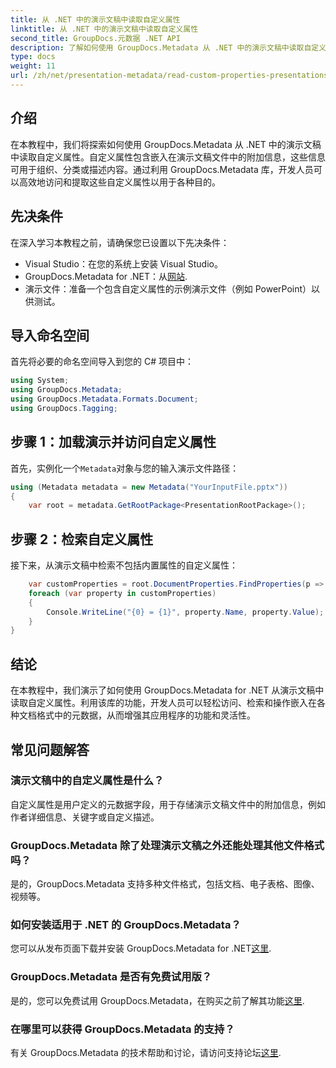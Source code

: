 ```yaml
---
title: 从 .NET 中的演示文稿中读取自定义属性
linktitle: 从 .NET 中的演示文稿中读取自定义属性
second_title: GroupDocs.元数据 .NET API
description: 了解如何使用 GroupDocs.Metadata 从 .NET 中的演示文稿中读取自定义属性。高效地访问和检索元数据。
type: docs
weight: 11
url: /zh/net/presentation-metadata/read-custom-properties-presentations/
---
```

## 介绍
在本教程中，我们将探索如何使用 GroupDocs.Metadata 从 .NET 中的演示文稿中读取自定义属性。自定义属性包含嵌入在演示文稿文件中的附加信息，这些信息可用于组织、分类或描述内容。通过利用 GroupDocs.Metadata 库，开发人员可以高效地访问和提取这些自定义属性以用于各种目的。
## 先决条件
在深入学习本教程之前，请确保您已设置以下先决条件：
- Visual Studio：在您的系统上安装 Visual Studio。
-  GroupDocs.Metadata for .NET：从[网站](https://releases.groupdocs.com/metadata/net/).
- 演示文件：准备一个包含自定义属性的示例演示文件（例如 PowerPoint）以供测试。

## 导入命名空间
首先将必要的命名空间导入到您的 C# 项目中：
```csharp
using System;
using GroupDocs.Metadata;
using GroupDocs.Metadata.Formats.Document;
using GroupDocs.Tagging;
```
## 步骤 1：加载演示并访问自定义属性
首先，实例化一个`Metadata`对象与您的输入演示文件路径：
```csharp
using (Metadata metadata = new Metadata("YourInputFile.pptx"))
{
    var root = metadata.GetRootPackage<PresentationRootPackage>();
```
## 步骤 2：检索自定义属性
接下来，从演示文稿中检索不包括内置属性的自定义属性：
```csharp
    var customProperties = root.DocumentProperties.FindProperties(p => !p.Tags.Contains(Tags.Document.BuiltIn));
    foreach (var property in customProperties)
    {
        Console.WriteLine("{0} = {1}", property.Name, property.Value);
    }
}
```

## 结论
在本教程中，我们演示了如何使用 GroupDocs.Metadata for .NET 从演示文稿中读取自定义属性。利用该库的功能，开发人员可以轻松访问、检索和操作嵌入在各种文档格式中的元数据，从而增强其应用程序的功能和灵活性。

## 常见问题解答
### 演示文稿中的自定义属性是什么？
自定义属性是用户定义的元数据字段，用于存储演示文稿文件中的附加信息，例如作者详细信息、关键字或自定义描述。
### GroupDocs.Metadata 除了处理演示文稿之外还能处理其他文件格式吗？
是的，GroupDocs.Metadata 支持多种文件格式，包括文档、电子表格、图像、视频等。
### 如何安装适用于 .NET 的 GroupDocs.Metadata？
您可以从发布页面下载并安装 GroupDocs.Metadata for .NET[这里](https://releases.groupdocs.com/metadata/net/).
### GroupDocs.Metadata 是否有免费试用版？
是的，您可以免费试用 GroupDocs.Metadata，在购买之前了解其功能[这里](https://releases.groupdocs.com/).
### 在哪里可以获得 GroupDocs.Metadata 的支持？
有关 GroupDocs.Metadata 的技术帮助和讨论，请访问支持论坛[这里](https://forum.groupdocs.com/c/metadata/14).